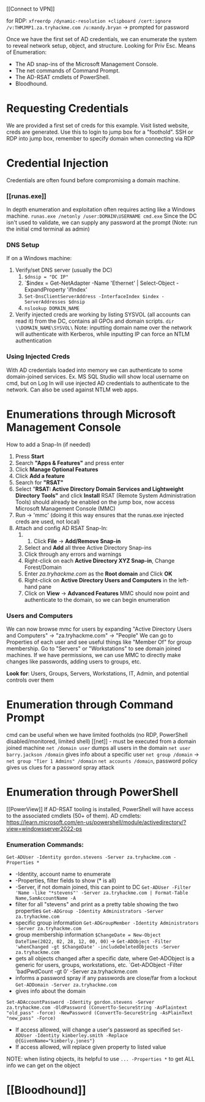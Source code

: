 [[Connect to VPN]]

for RDP:
`xfreerdp /dynamic-resolution +clipboard /cert:ignore /v:THMJMP1.za.tryhackme.com /u:mandy.bryan` -> prompted for password

Once we have the first set of AD credentials, we can enumerate the system to reveal network setup, object, and structure. Looking for Priv Esc. 
Means of Enumeration:
-   The AD snap-ins of the Microsoft Management Console.  
-   The net commands of Command Prompt.
-   The AD-RSAT cmdlets of PowerShell.
-   Bloodhound.

# Requesting Credentials
We are provided a first set of creds for this example. Visit listed website, creds are generated. Use this to login to jump box for a "foothold". 
SSH or RDP into jump box, remember to specify domain when connecting via RDP

# Credential Injection
Credentials are often found before compromising a domain machine.

### [[runas.exe]]
In depth enumeration and exploitation often requires acting like a Windows machine.
`runas.exe /netonly /user:DOMAIN\USERNAME cmd.exe`
Since the DC isn't used to validate, we can supply any password at the prompt (Note: run the initial cmd terminal as admin)

### DNS Setup
If on a Windows machine:
1. Verify/set DNS server (usually the DC)
	1. `$dnsip = "DC IP"`
	2. `$index = Get-NetAdapter -Name 'Ethernet' | Select-Object -ExpandProperty 'ifIndex'
	3. `Set-DnsClientServerAddress -InterfaceIndex $index -ServerAddresses $dnsip`
	4. `nslookup DOMAIN_NAME`
2. Verify injected creds are working by listing SYSVOL (all accounts can read it) from the DC, contains all GPOs and domain scripts. `dir \\DOMAIN_NAME\SYSVOL\`
Note: inputting domain name over the network will authenticate with Kerberos, while inputting IP can force an NTLM authentication

### Using Injected Creds
With AD credentials loaded into memory we can authenticate to some domain-joined services. Ex. MS SQL Studio will show local username on cmd, but on Log In will use injected AD credentials to authenticate to the network. Can also be used against NTLM web apps.

# Enumerations through Microsoft Management Console
How to add a Snap-In (if needed)
1.  Press **Start**
2.  Search **"Apps & Features"** and press enter
3.  Click **Manage Optional Features**
4.  Click **Add a feature**
5.  Search for **"RSAT"**
6.  Select "**RSAT: Active Directory Domain Services and Lightweight Directory Tools"** and click **Install**
RSAT (Remote System Administration Tools) should already be enabled on the jump box, now access Microsoft Management Console (MMC)
1. Run -> 'mmc' (doing it this way ensures that the runas.exe injected creds are used, not local)
2. Attach and config AD RSAT Snap-In:
	1. 1.  Click **File** -> **Add/Remove Snap-in**
	2.  Select and **Add** all three Active Directory Snap-ins
	3.  Click through any errors and warnings  
	4.  Right-click on each **Active Directory XYZ Snap-in**, Change Forest/Domain
	5.  Enter _za.tryhackme.com_ as the **Root domain** and Click **OK**
	6.  Right-click on **Active Directory Users and Computers** in the left-hand pane 
	7.  Click on **View** -> **Advanced Features**
MMC should now point and authenticate to the domain, so we can begin enumeration

### Users and Computers
We can now browse mmc for users by expanding "Active Directory Users and Computers" -> "za.tryhackme.com" -> "People"
We can go to Properties of each user and see useful things like "Member Of" for group membership.
Go to "Servers" or "Workstations" to see domain joined machines.
If we have permissions, we can use MMC to directly make changes like passwords, adding users to groups, etc.

**Look for**: Users, Groups, Servers, Workstations, IT, Admin, and potential controls over them

# Enumeration through Command Prompt
cmd can be useful when we have limited footholds (no RDP, PowerShell disabled/monitored, limited shell)
[[net]] - must be executed from a domain joined machine
`net /domain user` dumps all users in the domain
`net user barry.jackson /domain` gives info about a specific user
`net group /domain` -> `net group "Tier 1 Admins" /domain`
`net accounts /domain`, password policy gives us clues for a password spray attack


# Enumeration through PowerShell
[[PowerView]] 
If AD-RSAT tooling is installed, PowerShell will have access to the associated cmdlets (50+ of them). 
AD cmdlets: https://learn.microsoft.com/en-us/powershell/module/activedirectory/?view=windowsserver2022-ps

### Enumeration Commands:
`Get-ADUser -Identity gordon.stevens -Server za.tryhackme.com -Properties *`
- -Identity, account name to enumerate
- -Properties, filter fields to show (* is all)
- -Server, if not domain joined, this can point to DC
`Get-ADUser -Filter 'Name -like "*stevens"' -Server za.tryhackme.com | Format-Table Name,SamAccountName -A`
- filter for all "stevens" and print as a pretty table showing the two properties
`Get-ADGroup -Identity Administrators -Server za.tryhackme.com`
- specific group information
`Get-ADGroupMember -Identity Administrators -Server za.tryhackme.com`
- group membership information
`$ChangeDate = New-Object DateTime(2022, 02, 28, 12, 00, 00)` -> `Get-ADObject -Filter 'whenChanged -gt $ChangeDate' -includeDeletedObjects -Server za.tryhackme.com`
- gets all objects changed after a specific date, where Get-ADObject is a generic for users, groups, workstations, etc.
`Get-ADObject -Filter 'badPwdCount -gt 0' -Server za.tryhackme.com
- informs a password spray if any passwords are close/far from a lockout
`Get-ADDomain -Server za.tryhackme.com`
- gives info about the domain

`Set-ADAccountPassword -Identity gordon.stevens -Server za.tryhackme.com -OldPassword (ConvertTo-SecureString -AsPlaintext "old_pass" -force) -NewPassword (ConvertTo-SecureString -AsPlainText "new_pass" -Force)`
- If access allowed, will change a user's password as specified
`Set-ADUser -Identity kimberley.smith -Replace @{GivenName="kimberly.jones"}`
- If access allowed, will replace given property to listed value

NOTE: when listing objects, its helpful to use `... -Properties *` to get ALL info we can get on the object

# [[Bloodhound]]